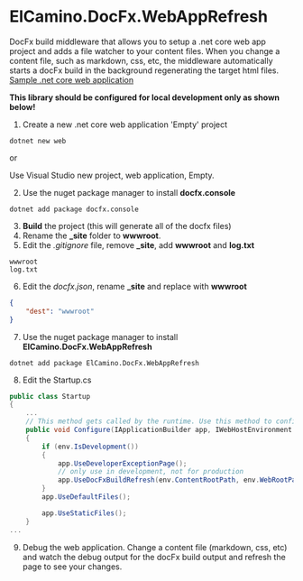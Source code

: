 # ElCamino.DocFx.WebAppRefresh
DocFx build middleware that allows you to setup a .net core web app project and adds a file watcher to your content files. When you change a content file, such as markdown, css, etc, the middleware automatically starts a docFx build in the background regenerating the target html files.
[Sample .net core web application](https://github.com/dlmelendez/docFxWebAppRefresh/tree/master/sample/ElCamino.DocFx.WebAppRefresh.Sample) 

**This library should be configured for local development only as shown below!**
1. Create a new .net core web application 'Empty' project
```
dotnet new web
```
or 

Use Visual Studio new project, web application, Empty.

2. Use the nuget package manager to install **docfx.console**
```
dotnet add package docfx.console 
``` 
3. **Build** the project (this will generate all of the docfx files)
4. Rename the **_site** folder to **wwwroot**.
5. Edit the *.gitignore* file, remove **_site**, add **wwwroot** and **log.txt**
```
wwwroot
log.txt
```
6. Edit the *docfx.json*, rename **_site** and replace with **wwwroot**
```json
{
    "dest": "wwwroot"
}
```
7. Use the nuget package manager to install **ElCamino.DocFx.WebAppRefresh**
```
dotnet add package ElCamino.DocFx.WebAppRefresh 
```
8. Edit the Startup.cs
```c#
public class Startup
{
    ...
    // This method gets called by the runtime. Use this method to configure the HTTP request pipeline.
    public void Configure(IApplicationBuilder app, IWebHostEnvironment env)
    {
        if (env.IsDevelopment())
        {
            app.UseDeveloperExceptionPage();
            // only use in development, not for production
            app.UseDocFxBuildRefresh(env.ContentRootPath, env.WebRootPath);
        }
        app.UseDefaultFiles();

        app.UseStaticFiles();
    }
...
```
9. Debug the web application. Change a content file (markdown, css, etc) and watch the debug output for the docFx build output and refresh the page to see your changes.
